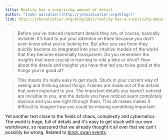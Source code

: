 ```yaml
---
title: Reality has a surprising amount of detail
author: "[John Salvatier](http://johnsalvatier.org/blog/)"
link: http://johnsalvatier.org/blog/2017/reality-has-a-surprising-amount-of-detail
---
```


> Before you’ve noticed important details they are, of course, basically invisible. It’s hard to put your attention on them because you don’t even know what you’re looking for. But after you see them they quickly become so integrated into your intuitive models of the world that they become essentially transparent. Do you remember the insights that were crucial in learning to ride a bike or drive? How about the details and insights you have that led you to be good at the things you’re good at?

> This means it’s really easy to get stuck. Stuck in your current way of seeing and thinking about things. Frames are made out of the details that seem important to you. The important details you haven’t noticed are invisible to you, and the details you have noticed seem completely obvious and you see right through them. This all makes makes it difficult to imagine how you could be missing something important.

Yet another text close to the fields of chaos, complexity and cybernetics. The world is huge, full of details and it's easy to get stuck with our own worldviews, so reassured that we already thought it all over that we can't possibly be wrong. Related to [black swan events](https://en.wikipedia.org/wiki/Black_swan_theory).